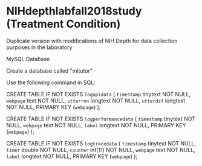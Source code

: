# NIHdepthlabfall2018study (Treatment Condition)
Duplicate version with modifications of NIH Depth for data collection purposes in the laboratory

MySQL Database

Create a database called "mitutor"

Use the following command in SQL:

CREATE TABLE IF NOT EXISTS `logapidata` (
  `timestamp` tinytext NOT NULL,
  `webpage` text NOT NULL,
  `utterrnn` longtext NOT NULL,
  `utterdsf` longtext NOT NULL,
  PRIMARY KEY (`webpage`)
);

CREATE TABLE IF NOT EXISTS `logperformancedata` (
  `timestamp` tinytext NOT NULL,
  `webpage` text NOT NULL,
  `label` longtext NOT NULL,
  PRIMARY KEY (`webpage`)
);

CREATE TABLE IF NOT EXISTS `logtracedata` (
  `timestamp` tinytext NOT NULL,
  `timer` double NOT NULL,
  `counter` int(11) NOT NULL,
  `webpage` text NOT NULL,
  `label` longtext NOT NULL,
  PRIMARY KEY (`webpage`)
);

